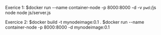Exerice 1:
$docker run --name container-node -p 8000:8000 -d -v `pwd`:/js node node js/server.js

Exercice 2:
$docker build -t mynodeimage:0.1 .
$docker run --name container-node -p 8000:8000 -d mynodeimage:0.1
